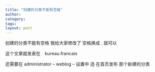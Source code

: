 ```yaml
---
title: "创建的分类不能有空格"
author:
category: 
tags: 
layout: post
---
```

创建的分类不能有空格 我给大家修改了 空格换成 . 就可以

这个文章就发表在　bureau.francais

还需要在 administrator – weblog – 设置中 选 在首页发布 那个新建的分类

